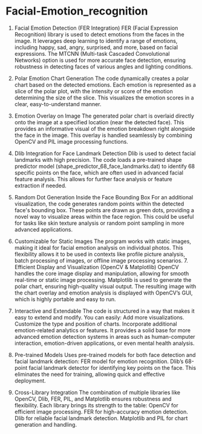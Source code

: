 # Facial-Emotion_recognition

1. Facial Emotion Detection (FER Integration) FER (Facial Expression Recognition) library is used to detect emotions from the faces in the image. It leverages deep learning to identify a range of emotions, including happy, sad, angry, surprised, and more, based on facial expressions. The MTCNN (Multi-task Cascaded Convolutional Networks) option is used for more accurate face detection, ensuring robustness in detecting faces of various angles and lighting conditions.

2. Polar Emotion Chart Generation The code dynamically creates a polar chart based on the detected emotions. Each emotion is represented as a slice of the polar plot, with the intensity or score of the emotion determining the size of the slice. This visualizes the emotion scores in a clear, easy-to-understand manner.
   
 4. Emotion Overlay on Image The generated polar chart is overlaid directly onto the image at a specified location (near the detected face). This provides an informative visual of the emotion breakdown right alongside the face in the image. This overlay is handled seamlessly by combining OpenCV and PIL image processing functions.
  
 5. Dlib Integration for Face Landmark Detection Dlib is used to detect facial landmarks with high precision. The code loads a pre-trained shape predictor model (shape_predictor_68_face_landmarks.dat) to identify 68 specific points on the face, which are often used in advanced facial feature analysis. This allows for further face analysis or feature extraction if needed.

 6. Random Dot Generation Inside the Face Bounding Box For an additional visualization, the code generates random points within the detected face's bounding box. These points are drawn as green dots, providing a novel way to visualize areas within the face region. This could be useful for tasks like skin texture analysis or random point sampling in more advanced applications.

 7. Customizable for Static Images The program works with static images, making it ideal for facial emotion analysis on individual photos. This flexibility allows it to be used in contexts like profile picture analysis, batch processing of images, or offline image processing scenarios. 7. Efficient Display and Visualization (OpenCV & Matplotlib) OpenCV handles the core image display and manipulation, allowing for smooth real-time or static image processing. Matplotlib is used to generate the polar chart, ensuring high-quality visual output. The resulting image with the chart overlay and emotion analysis is displayed with OpenCV’s GUI, which is highly portable and easy to run.

 8. Interactive and Extendable The code is structured in a way that makes it easy to extend and modify. You can easily: Add more visualizations. Customize the type and position of charts. Incorporate additional emotion-related analytics or features. It provides a solid base for more advanced emotion detection systems in areas such as human-computer interaction, emotion-driven applications, or even mental health analysis.

9. Pre-trained Models Uses pre-trained models for both face detection and facial landmark detection: FER model for emotion recognition. Dlib’s 68-point facial landmark detector for identifying key points on the face. This eliminates the need for training, allowing quick and effective deployment.
  
10. Cross-Library Integration The combination of multiple libraries like OpenCV, Dlib, FER, PIL, and Matplotlib ensures robustness and flexibility. Each library brings its strength to the table: OpenCV for efficient image processing. FER for high-accuracy emotion detection. Dlib for reliable facial landmark detection. Matplotlib and PIL for chart generation and handling.
